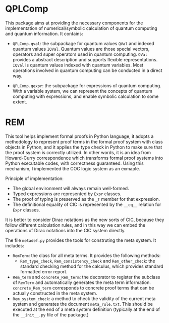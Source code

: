 # QPLComp

This package aims at providing the necessary components for the implementation of numerical/symbolic calculation of quantum computing and quantum information. It contains:

- `QPLComp.qval`: the subpackage for quantum values `QVal` and indexed quantum values `IQVal`. Quantum values are those special vectors, operators and super operators used in quantum computing. `QVal` provides a abstract description and supports flexible representations. `IQVal` is quantum values indexed with quantum variables. Most operations involved in quantum computing can be conducted in a direct way.

- `QPLComp.qexpr`: the subpackage for expressions of quantum computing. With a variable system, we can represent the concepts of quantum computing with expressions, and enable symbolic calculation to some extent.


# REM

This tool helps implement formal proofs in Python language, it adopts a methodology to represent proof terms in the formal proof system with class objects in Python, and it applies the type check in Python to make sure that the proof system is correctly utilized. In other words, it is an idea from Howard-Curry correspondence which transforms formal proof systems into Python executable codes, with correctness guaranteed. Using this mechanism, I implemented the COC logic system as an exmaple.

Principle of implementation:
- The global environment will always remain well-formed.
- Typed expressions are represented by `Expr` classes.
- The proof of typing is preserved as the `_T` member for that expression.
- The definitional equality of CIC is represented by the `__eq__` relation for `Expr` classes.

It is better to consider Dirac notations as the new sorts of CIC, because they follow different calculation rules, and in this way we can embed the operations of Dirac notations into the CIC system directly.


The file `metadef.py` provides the tools for construting the meta system. It includes:
- `RemTerm`: the class for all meta terms. It provides the following methods:
  - `Rem_type_check`, `Rem_consistency_check` and `Rem_other_check`: the standard checking method for the calculus, which provides standard formatted error report.
- `Rem_term` and `concrete_Rem_term`: the decorator to register the subclass of `RemTerm` and automatically generates the meta term information. `concrete_Rem_term` corresponds to concrete proof terms that can be actually constructed in the meta system.
- `Rem_system_check`: a method to check the validity of the current meta system and generates the document `meta_rule.txt`. This should be executed at the end of a meta system definition (typically at the end of the `__init__.py` file of the package.)